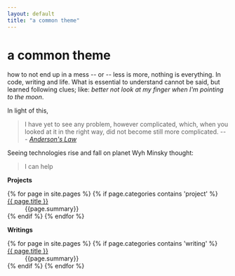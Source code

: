 ```yaml
---
layout: default
title: "a common theme"
---
```


# a common theme

how to not end up in a mess -- or -- less is more, nothing is everything. In code, writing and life. 
What is essential to understand cannot be said, but learned following clues; like: _better not look at my finger when I'm pointing to the moon_.

In light of this,

> I have yet to see any problem, however complicated, which, when you looked at it in the right way, did not become still more complicated. --- *[Anderson's Law](https://en.wikiquote.org/wiki/Poul_Anderson)*

Seeing technologies rise and fall on planet Wyh Minsky thought:

> I can help

**Projects**

<dl>
{% for page in site.pages %}
{% if page.categories contains 'project' %}<dt><a href="{{ page.url }}">{{ page.title }}</a></dt><dd>{{page.summary}}</dd>{% endif %}
{% endfor %}
</dl>

**Writings**

<dl>
{% for page in site.pages %}
{% if page.categories contains 'writing' %}<dt><a href="{{ page.url }}">{{ page.title }}</a></dt><dd>{{page.summary}}</dd>{% endif %}
{% endfor %}
</dl>




